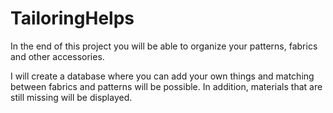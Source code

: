 # TailoringHelps

In the end of this project you will be able to organize your patterns, fabrics and other accessories. 

I will create a database where you can add your own things and matching between fabrics and patterns will be possible. In addition, materials that are still missing will be displayed.
